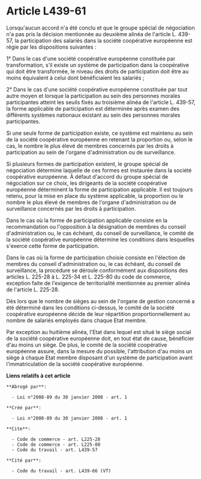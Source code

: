# Article L439-61

Lorsqu'aucun accord n'a été conclu et que le groupe spécial de négociation n'a pas pris la décision mentionnée au deuxième
alinéa de l'article L. 439-57, la participation des salariés dans la société coopérative européenne est régie par les
dispositions suivantes : 

1° Dans le cas d'une société coopérative européenne constituée par transformation, s'il existe un système de participation
dans la coopérative qui doit être transformée, le niveau des droits de participation doit être au moins équivalent à celui
dont bénéficiaient les salariés ; 

2° Dans le cas d'une société coopérative européenne constituée par tout autre moyen et lorsque la participation au sein des
personnes morales participantes atteint les seuils fixés au troisième alinéa de l'article L. 439-57, la forme applicable de
participation est déterminée après examen des différents systèmes nationaux existant au sein des personnes morales
participantes. 

Si une seule forme de participation existe, ce système est maintenu au sein de la société coopérative européenne en retenant
la proportion ou, selon le cas, le nombre le plus élevé de membres concernés par les droits à participation au sein de
l'organe d'administration ou de surveillance. 

Si plusieurs formes de participation existent, le groupe spécial de négociation détermine laquelle de ces formes est
instaurée dans la société coopérative européenne. À défaut d'accord du groupe spécial de négociation sur ce choix, les
dirigeants de la société coopérative européenne déterminent la forme de participation applicable. Il est toujours retenu,
pour la mise en place du système applicable, la proportion ou le nombre le plus élevé de membres de l'organe d'administration
ou de surveillance concernés par les droits à participation. 

Dans le cas où la forme de participation applicable consiste en la recommandation ou l'opposition à la désignation de membres
du conseil d'administration ou, le cas échéant, du conseil de surveillance, le comité de la société coopérative européenne
détermine les conditions dans lesquelles s'exerce cette forme de participation. 

Dans le cas où la forme de participation choisie consiste en l'élection de membres du conseil d'administration ou, le cas
échéant, du conseil de surveillance, la procédure se déroule conformément aux dispositions des articles L. 225-28 à L. 225-34
et L. 225-80 du code de commerce, exception faite de l'exigence de territorialité mentionnée au premier alinéa de l'article
L. 225-28. 

Dès lors que le nombre de sièges au sein de l'organe de gestion concerné a été déterminé dans les conditions ci-dessus, le
comité de la société coopérative européenne décide de leur répartition proportionnellement au nombre de salariés employés
dans chaque Etat membre. 

Par exception au huitième alinéa, l'Etat dans lequel est situé le siège social de la société coopérative européenne doit, en
tout état de cause, bénéficier d'au moins un siège. De plus, le comité de la société coopérative européenne assure, dans la
mesure du possible, l'attribution d'au moins un siège à chaque Etat membre disposant d'un système de participation avant
l'immatriculation de la société coopérative européenne.

**Liens relatifs à cet article**

	**Abrogé par**:

	  - Loi n°2008-89 du 30 janvier 2008 - art. 1

	**Créé par**:

	  - Loi n°2008-89 du 30 janvier 2008 - art. 1

	**Cite**:

	  - Code de commerce - art. L225-28
	  - Code de commerce - art. L225-80
	  - Code du travail - art. L439-57

	**Cité par**:

	  - Code du travail - art. L439-66 (VT)

